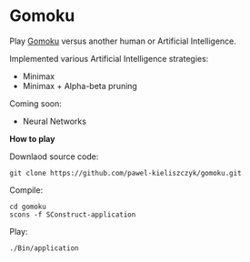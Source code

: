 # Gomoku

Play [Gomoku](https://en.wikipedia.org/wiki/Gomoku) versus another human or Artificial Intelligence.

Implemented various Artificial Intelligence strategies:
* Minimax
* Minimax + Alpha-beta pruning

Coming soon:
* Neural Networks

**How to play**

Downlaod source code:
```
git clone https://github.com/pawel-kieliszczyk/gomoku.git
```

Compile:
```
cd gomoku
scons -f SConstruct-application
```

Play:
```
./Bin/application
```
